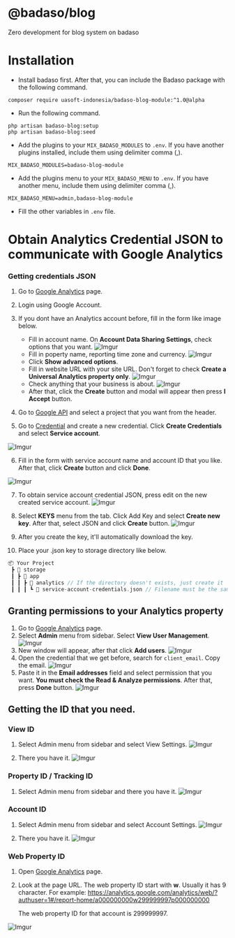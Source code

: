 # @badaso/blog
Zero development for blog system on badaso

# Installation

- Install badaso first. After that, you can include the Badaso package with the following command.

```
composer require uasoft-indonesia/badaso-blog-module:^1.0@alpha
```

- Run the following command.

```
php artisan badaso-blog:setup
php artisan badaso-blog:seed
```

- Add the plugins to your `MIX_BADASO_MODULES` to `.env`. If you have another plugins installed, include them using delimiter comma (,).

```
MIX_BADASO_MODULES=badaso-blog-module
```

- Add the plugins menu to your `MIX_BADASO_MENU` to `.env`. If you have another menu, include them using delimiter comma (,).

```
MIX_BADASO_MENU=admin,badaso-blog-module
```

- Fill the other variables in `.env` file.

# Obtain Analytics Credential JSON to communicate with Google Analytics

### Getting credentials JSON

1. Go to [Google Analytics](http://analytics.google.com/) page.
2. Login using Google Account.
3. If you dont have an Analytics account before, fill in the form like image below. 

    - Fill in account name. On **Account Data Sharing Settings**, check options that you want.
![Imgur](https://i.imgur.com/f6grepG.png)
    - Fill in poperty name, reporting time zone and currency.
![Imgur](https://i.imgur.com/tqjv2JS.png)
    - Click **Show advanced options**.
    - Fill in website URL with your site URL. Don't forget to check **Create a Universal Analytics property only**.
![Imgur](https://i.imgur.com/sBBNTQh.png)
    - Check anything that your business is about.
![Imgur](https://i.imgur.com/nEDZcGA.png)
    - After that, click the **Create** button and modal will appear then press **I Accept** button.

4. Go to [Google API](https://console.cloud.google.com/apis/dashboard) and select a project that you want from the header.
5. Go to [Credential](https://console.cloud.google.com/apis/credentials) and create a new credential. Click **Create Credentials** and select **Service account**.

![Imgur](https://i.imgur.com/nS7m6rZ.png)

6. Fill in the form with service account name and account ID that you like. After that, click **Create** button and click **Done**.

![Imgur](https://i.imgur.com/PhCaP9Z.png)

7. To obtain service account credential JSON, press edit on the new created service account.
![Imgur](https://i.imgur.com/pXbDdHy.png)

8. Select **KEYS** menu from the tab. Click Add Key and select **Create new key**. After that, select JSON and click **Create** button.
![Imgur](https://i.imgur.com/oexLid9.png)

9. After you create the key, it'll automatically download the key.
10. Place your .json key to storage directory like below.

```php
📦 Your Project
 ┣ 📂 storage
 ┃ ┣ 📂 app
 ┃ ┃ ┣ 📂 analytics // If the directory doesn't exists, just create it
 ┃ ┃ ┃ ┗ 📜 service-account-credentials.json // Filename must be the same
```

## Granting permissions to your Analytics property

1. Go to [Google Analytics](http://analytics.google.com/) page.
2. Select **Admin** menu from sidebar. Select **View User Management**.
![Imgur](https://i.imgur.com/PeKLoZ3.png)
3. New window will appear, after that click **Add users**.
![Imgur](https://i.imgur.com/BCVGUH4.png)
4. Open the credential that we get before, search for `client_email`. Copy the email.
![Imgur](https://i.imgur.com/A7CPWQB.png)
5. Paste it in the **Email addresses** field and select permission that you want. **You must check the Read & Analyze permissions**. After that, press **Done** button.
![Imgur](https://i.imgur.com/gzDv7sb.png)

## Getting the ID that you need.

### View ID

1. Select Admin menu from sidebar and select View Settings.
![Imgur](https://i.imgur.com/07rzLN4.png)

2. There you have it. 
![Imgur](https://i.imgur.com/hsLpo0A.png)

### Property ID / Tracking ID

1. Select Admin menu from sidebar and there you have it.
![Imgur](https://i.imgur.com/LdY7YVz.png)

### Account ID

1. Select Admin menu from sidebar and select Account Settings.
![Imgur](https://i.imgur.com/G34Uwxs.png)

2. There you have it. 
![Imgur](https://i.imgur.com/dCvEycA.png)

### Web Property ID

1. Open [Google Analytics](http://analytics.google.com/) page.
2. Look at the page URL. The web property ID start with **w**. Usually it has 9 character. For example: 
https://analytics.google.com/analytics/web/?authuser=1#/report-home/a000000000w299999997p000000000

   The web property ID for that account is 299999997.

![Imgur](https://i.imgur.com/XWimJm5.png)
